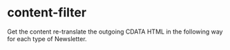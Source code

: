 # content-filter
Get the content re-translate the outgoing CDATA HTML in the following way for each type of Newsletter.
